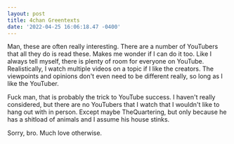 ```yaml
--- 
layout: post 
title: 4chan Greentexts 
date: '2022-04-25 16:06:18.47 -0400' 
--- 
```

Man, these are often really interesting. There are a number of YouTubers that all they do is read these. Makes 
me wonder if I can do it too. Like I always tell myself, there is plenty of room for everyone on YouTube. 
Realistically, I watch multiple videos on a topic if I like the creators. The viewpoints and opinions don't even 
need to be different really, so long as I like the YouTuber.

Fuck man, that is probably the trick to YouTube success. I haven't really considered, but there are no YouTubers 
that I watch that I wouldn't like to hang out with in person. Except maybe TheQuartering, but only because he 
has a shitload of animals and I assume his house stinks.

Sorry, bro. Much love otherwise. 
